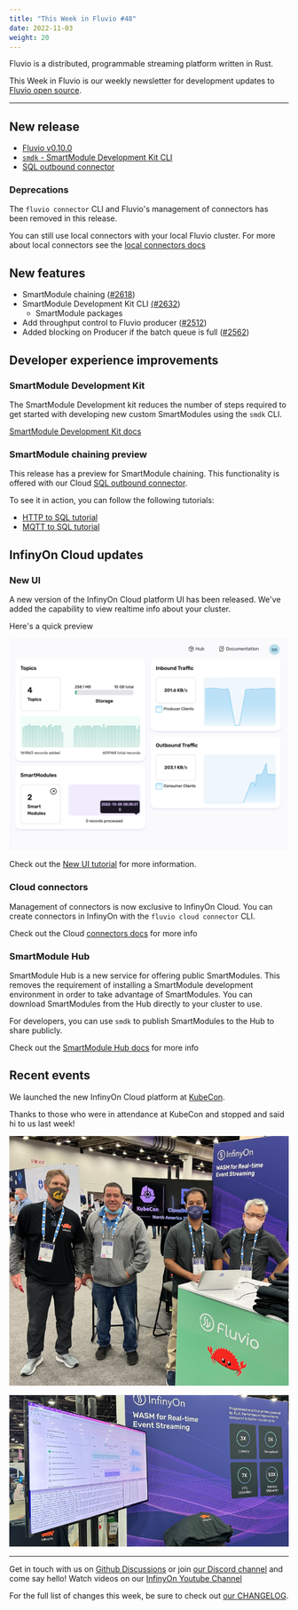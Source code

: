 ```yaml
---
title: "This Week in Fluvio #48"
date: 2022-11-03
weight: 20
---
```

Fluvio is a distributed, programmable streaming platform written in Rust.

This Week in Fluvio is our weekly newsletter for development updates to [Fluvio open source].

---

## New release

* [Fluvio v0.10.0](https://github.com/infinyon/fluvio/releases/tag/v0.10.0)
* [`smdk` - SmartModule Development Kit CLI]
* [SQL outbound connector]

### Deprecations
The `fluvio connector` CLI and Fluvio's management of connectors has been
removed in this release.

You can still use local connectors with your local Fluvio cluster. For more
about local connectors see the [local connectors docs]

## New features

* SmartModule chaining ([#2618](https://github.com/infinyon/fluvio/pull/2618))
* SmartModule Development Kit CLI [(#2632](https://github.com/infinyon/fluvio/pull/2632))
  * SmartModule packages
* Add throughput control to Fluvio producer ([#2512](https://github.com/infinyon/fluvio/pull/2512))
* Added blocking on Producer if the batch queue is full ([#2562](https://github.com/infinyon/fluvio/pull/2562))


## Developer experience improvements

### SmartModule Development Kit
The SmartModule Development kit reduces the number of steps required to get started with developing new custom SmartModules using the `smdk` CLI.

[SmartModule Development Kit docs]

### SmartModule chaining preview
This release has a preview for SmartModule chaining. This functionality is offered with our Cloud [SQL outbound connector].

To see it in action, you can follow the following tutorials:

* [HTTP to SQL tutorial]
* [MQTT to SQL tutorial]

## InfinyOn Cloud updates

### New UI
A new version of the InfinyOn Cloud platform UI has been released. We've added the capability to view realtime info about your cluster.

Here's a quick preview

![A cropped screenshot of the new InfinyOn Cloud web UI](images/0048/cloud-dashboard-screenshot.png)

Check out the [New UI tutorial] for more information.

### Cloud connectors
Management of connectors is now exclusive to InfinyOn Cloud. You can create connectors in InfinyOn with the `fluvio cloud connector` CLI.

Check out the Cloud [connectors docs] for more info

### SmartModule Hub
SmartModule Hub is a new service for offering public SmartModules. This removes the requirement of installing a SmartModule development environment in order to take advantage of SmartModules. You can download SmartModules from the Hub directly to your cluster to use.

For developers, you can use `smdk` to publish SmartModules to the Hub to share publicly.

Check out the [SmartModule Hub docs] for more info


## Recent events

We launched the new InfinyOn Cloud platform at [KubeCon](https://events.linuxfoundation.org/kubecon-cloudnativecon-north-america/).

Thanks to those who were in attendance at KubeCon and stopped and said hi to us last week!

![A group photo at KubeCon22 with members of the InfinyOn team](images/0048/infinyon-booth-team.png)

![A photo of the InfinyOn booth. A screen with the InfinyOn Cloud dashboard displayed in front of an InfinyOn branded purple background](images/0048/infinyon-booth-ui.png)

[`smdk` - SmartModule Development Kit CLI]: ../docs/fluvio/cli/smdk
[SQL outbound connector]: ../docs/hub/connectors/outbound/sql
[local connectors docs]: ../docs/hub/connectors
[SmartModule Development Kit docs]: ../docs/fluvio/cli/smdk
[HTTP to SQL tutorial]: ../docs/fluvio/tutorials/http-to-sql
[MQTT to SQL tutorial]: ../docs/fluvio/tutorials/mqtt-to-sql
[New UI tutorial]: /docs/cloud/how-to/use-infinyon-cloud
[connectors docs]: ../docs/hub/connectors
[SmartModule Hub docs]: ../docs/cloud/hub/overview

---

Get in touch with us on [Github Discussions] or join [our Discord channel] and come say hello! Watch videos on our [InfinyOn Youtube Channel]

For the full list of changes this week, be sure to check out [our CHANGELOG].

[Fluvio open source]: https://github.com/infinyon/fluvio
[our CHANGELOG]: https://github.com/infinyon/fluvio/blob/master/CHANGELOG.md
[our Discord channel]: https://discordapp.com/invite/bBG2dTz
[Github Discussions]: https://github.com/infinyon/fluvio/discussions
[InfinyOn Youtube Channel]: https://www.youtube.com/@InfinyOn
